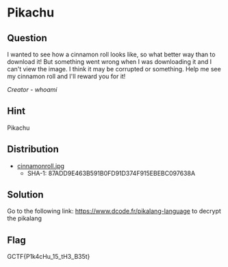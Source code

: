# Pikachu

## Question
I wanted to see how a cinnamon roll looks like, so what better way than to download it! But something went wrong when I was downloading it and I can't view the image.
I think it may be corrupted or something. Help me see my cinnamon roll and I'll reward you for it!

*Creator - whoami* 

## Hint
Pikachu

## Distribution
* [cinnamonroll.jpg](Distrib/cinnamonroll.jpg)
  * SHA-1: 87ADD9E463B591B0FD91D374F915EBEBC097638A

## Solution
Go to the following link:
https://www.dcode.fr/pikalang-language
to decrypt the pikalang

## Flag
GCTF{P1k4cHu_15_tH3_B35t}
